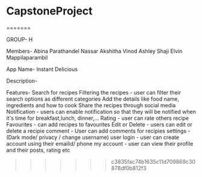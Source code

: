 # CapstoneProject

=======

GROUP- H

Members-
Abina Parathandel Nassar
Akshitha Vinod
Ashley Shaji
Elvin Mappilaparambil

App Name- Instant Delicious

Description-

Features-
Search for recipes
Filtering the recipes - user can filter their search options as different categories
Add the details like food name, ingredients and how to cook
Share the recipes through social media
Notification - users can enable notification so that they will be notified when it's time for breakfast,lunch, dinner,...
Rating -  user can rate others recipe
Favourites - can add recipes to favourites
Edit or Delete - users can edit or delete a recipie
comment - User can add comments for recipies
settings - (Dark mode/ privacy / change username)
user login - user can create account using their emailid/ phone
my account - user can view their profile and their posts, rating etc

> > > > > > > c3835fac74b1635c11d709869c30878df0b812f3
